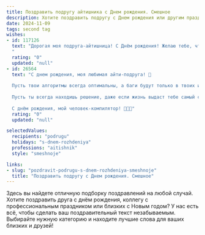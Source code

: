```yaml
---
title: Поздравить подругу айтишника c Днем рождения. Смешное
description: Хотите поздравить подругу c Днем рождения или другим праздником? Наш ИИ создаст незабываемое поздравление, а вы обязательно выделитесь среди других.  
date: 2024-11-09
tags: second tag
wishes:
- id: 117126
  text: "Дорогая моя подруга-айтишница! С Днём рождения! Желаю тебе, чтобы в твоей жизни баги встречались только в коде, а дедлайны всегда успевались  с запасом на шоппинг и сериалы. Пусть твой профессиональный рост будет настолько стремительным, как  ты обновляешь ленту Инстаграма, а зарплата — как количество лайков под твоими постами в ТикТоке (только гораздо больше!).  Будь здорова, счастлива и  не забывай вовремя перезагружаться — хотя бы ради очередного  кусочка торта!
  "
  rating: "0"
  updated: "null"
- id: 26564
  text: "С днем рождения, моя любимая айти-подруга! 🎉
  
  Пусть твои алгоритмы всегда оптимальны, а баги будут только в твоих историях на вечеринках. Пусть твоя жизнь будет такой же стабильной, как релиз без критических ошибок, и такой же яркой, как светодиодный дисплей.
  
  Пусть ты всегда находишь решение, даже если жизнь выдаст тебе самый сложный квест. И пусть твои дни будут заполнены не только кодом, но и морем позитива и смеха!
  
  С днём рождения, мой человек-компилятор! 🎂👩‍💻"
  rating: "0"
  updated: "null"

selectedValues:
  recipients: "podrugu"
  holidays: "s-dnem-rozhdeniya"
  professions: "aitishnik"
  style: "smeshnoje"

links:
- slug: "pozdravit-podrugu-s-dnem-rozhdeniya-smeshnoje"
  title: "Поздравить подругу c Днем рождения. Смешное"
---
```


Здесь вы найдете отличную подборку поздравлений на любой случай.
Хотите поздравить друга с днём рождения, коллегу с профессиональным праздником или близких с Новым годом? У нас есть всё, чтобы сделать ваш поздравительный текст незабываемым. Выбирайте нужную категорию и находите лучшие слова для ваших близких и друзей!
